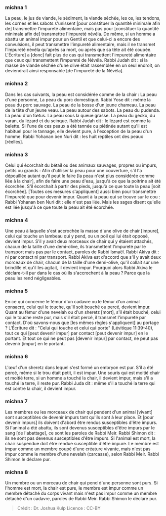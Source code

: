 
### michna 1
La peau, le jus de viande, le sédiment, la viande séchée, les os, les tendons, les cornes et les sabots s'unissent [pour constituer la quantité minimale afin de] transmettre l'impureté alimentaire, mais pas pour [constituer la quantité minimale afin de] transmettre l'impureté névéla. De même, si un homme a abattu un animal impur pour un Gentil et que celui-ci a encore des convulsions, il peut transmettre l'impureté alimentaire, mais il ne transmet l'impureté névéla qu'après sa mort, ou après que sa tête ait été coupée. L'Écriture] a [donc] fait plus de cas qui transmettent l'impureté alimentaire que ceux qui transmettent l'impureté de Névéla. Rabbi Judah dit : si la masse de viande séchée d'une olive était rassemblée en un seul endroit, on deviendrait ainsi responsable [de l'impureté de la Névéla].

### michna 2
Dans les cas suivants, la peau est considérée comme de la chair : La peau d'une personne, La peau du porc domestiqué. Rabbi Yose dit : même la peau du porc sauvage. La peau de la bosse d'un jeune chameau. La peau de la tête d'un jeune veau. La peau autour des sabots. La peau du pudenda. La peau d'un fœtus. La peau sous la queue grasse. La peau du gecko, du varan, du lézard et du scinque. Rabbi Judah dit : le lézard est comme la belette. Si l'une de ces peaux a été tannée ou piétinée autant qu'il est habituel pour le tannage, elle devient pure, à l'exception de la peau d'un homme. Rabbi Yohanan ben Nuri dit : les huit reptiles ont des peaux [réelles].

### michna 3
Celui qui écorchait du bétail ou des animaux sauvages, propres ou impurs, petits ou grands : Afin d'utiliser la peau pour une couverture, s'il l'a dépouillée autant qu'il peut le faire [la peau n'est plus considérée comme liée à la chair], afin de faire une peau d'eau, jusqu'à ce que la poitrine ait été écorchée. S'il écorchait à partir des pieds, jusqu'à ce que toute la peau [soit écorchée]. [Toutes ces mesures s'appliquent] aussi bien pour transmettre l'impureté que pour devenir impur. Quant à la peau qui se trouve sur le cou : Rabbi Yohanan ben Nuri dit : elle n'est pas liée. Mais les sages disent qu'elle est liée jusqu'à ce que toute la peau ait été écorchée.

### michna 4
Une peau à laquelle s'est accrochée la masse d'une olive de chair [impure], celui qui touche un lambeau qui y pend, ou un poil qui lui était opposé, devient impur. S'il y avait deux morceaux de chair qui y étaient attachés, chacun de la taille d'une demi-olive, ils transmettent l'impureté par le transport mais pas par le contact, paroles de Rabbi Ismaël. Rabbi Akiva dit : ni par contact ni par transport. Rabbi Akiva est d'accord que s'il y avait deux morceaux de chair, chacun de la taille d'une demi-olive, qu'il collait sur une brindille et qu'il les agitait, il devient impur. Pourquoi alors Rabbi Akiva le déclare-t-il pur dans le cas où ils s'accrochent à la peau ? Parce que la peau les rend négligeables.

### michna 5
En ce qui concerne le fémur d'un cadavre ou le fémur d'un animal consacré, celui qui le touche, qu'il soit bouché ou percé, devient impur. Quant au fémur d'une nevelah ou d'un sheretz [mort], s'il était bouché, celui qui le touche reste pur, mais s'il était percé, il transmet l'impureté par contact. D'où savons-nous que [les mêmes règles s'appliquent] au portage ? L'Écriture dit : "Celui qui touche et celui qui porte" (Lévitique 11:39-40), tout ce qui [peut devenir impur] par contact [peut devenir impur] en le portant. Et tout ce qui ne peut pas [devenir impur] par contact, ne peut pas devenir [impur] en le portant.

### michna 6
L'œuf d'un sheretz dans lequel s'est formé un embryon est pur. S'il a été percé, même si le trou était petit, il est impur. Une souris qui est moitié chair et moitié terre, si un homme a touché la chair, il devient impur, mais s'il a touché la terre, il reste pur. Rabbi Juda dit : même s'il a touché la terre qui est contre la chair, il devient impur.

### michna 7
Les membres ou les morceaux de chair qui pendent d'un animal [vivant] sont susceptibles de devenir impurs tant qu'ils sont à leur place. Et [pour devenir impurs] ils doivent d'abord être rendus susceptibles d'être impurs. Si l'animal a été abattu, ils sont devenus susceptibles d'être impurs par le sang [de l'abattage], ce sont les paroles de Rabbi Meir. Rabbi Shimon dit : ils ne sont pas devenus susceptibles d'être impurs. Si l'animal est mort, la chair suspendue doit être rendue susceptible d'être impure. Le membre est impur comme un membre coupé d'une créature vivante, mais n'est pas impur comme le membre d'une nevelah (carcasse), selon Rabbi Meir. Rabbi Shimon le déclare pur.

### michna 8
Un membre ou un morceau de chair qui pend d'une personne sont purs. Si l'homme est mort, la chair est pure, le membre est impur comme un membre détaché du corps vivant mais n'est pas impur comme un membre détaché d'un cadavre, paroles de Rabbi Meir. Rabbi Shimon le déclare pur.

>Crédit : Dr. Joshua Kulp
>Licence : CC-BY